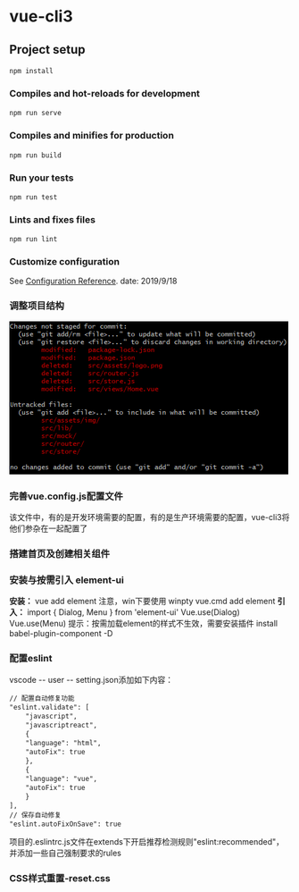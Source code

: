 # vue-cli3

## Project setup
```
npm install
```

### Compiles and hot-reloads for development
```
npm run serve
```

### Compiles and minifies for production
```
npm run build
```

### Run your tests
```
npm run test
```

### Lints and fixes files
```
npm run lint
```

### Customize configuration
See [Configuration Reference](https://cli.vuejs.org/config/).
date: 2019/9/18

### 调整项目结构
![目录结构新增或调整的文件](./src/assets/img/目录结构调整的文件.jpg)

### 完善vue.config.js配置文件
该文件中，有的是开发环境需要的配置，有的是生产环境需要的配置，vue-cli3将他们参杂在一起配置了

### 搭建首页及创建相关组件

### 安装与按需引入 element-ui
**安装：**
vue add element    注意，win下要使用 winpty vue.cmd add element
**引入：**
import { Dialog, Menu } from 'element-ui'
Vue.use(Dialog)
Vue.use(Menu)
提示：按需加载element的样式不生效，需要安装插件 install babel-plugin-component -D

### 配置eslint
vscode -- user -- setting.json添加如下内容：
```
// 配置自动修复功能
"eslint.validate": [
    "javascript",
    "javascriptreact",
    {
    "language": "html",
    "autoFix": true
    },
    {
    "language": "vue",
    "autoFix": true
    }
],
// 保存自动修复
"eslint.autoFixOnSave": true
```
项目的.eslintrc.js文件在extends下开启推荐检测规则"eslint:recommended"，并添加一些自己强制要求的rules

### CSS样式重置-reset.css
